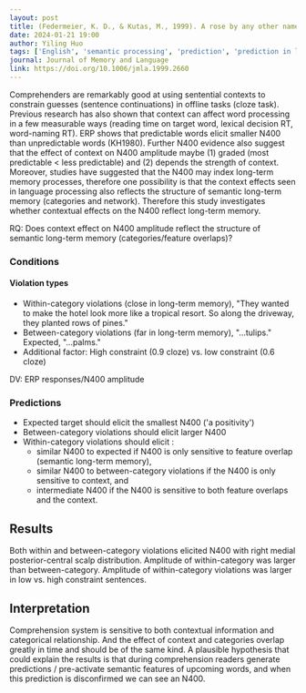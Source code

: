 ```yaml
---
layout: post
title: (Federmeier, K. D., & Kutas, M., 1999). A rose by any other name - Long-term memory structure and sentence processing
date: 2024-01-21 19:00
author: Yiling Huo
tags: ['English', 'semantic processing', 'prediction', 'prediction in language comprehension', 'memory retrieval', 'EEG', 'ERP', 'N400']
journal: Journal of Memory and Language
link: https://doi.org/10.1006/jmla.1999.2660
---
```


Comprehenders are remarkably good at using sentential contexts to constrain guesses (sentence continuations) in offline tasks (cloze task). Previous research has also shown that context can affect word processing in a few measurable ways (reading time on target word, lexical decision RT, word-naming RT). ERP shows that predictable words elicit smaller N400 than unpredictable words (KH1980). Further N400 evidence also suggest that the effect of context on N400 amplitude maybe (1) graded (most predictable < less predictable) and (2) depends the strength of context. Moreover, studies have suggested that the N400 may index long-term memory processes, therefore one possibility is that the context effects seen in language processing also reflects the structure of semantic long-term memory (categories and network). Therefore this study investigates whether contextual effects on the N400 reflect long-term memory.

RQ: Does context effect on N400 amplitude reflect the structure of semantic long-term memory (categories/feature overlaps)?

### Conditions
#### Violation types

- Within-category violations (close in long-term memory), "They wanted to make the hotel look more like a tropical resort. So along the driveway, they planted rows of pines."
- Between-category violations (far in long-term memory), "…tulips." Expected, "…palms."
- Additional factor: High constraint (0.9 cloze) vs. low constraint (0.6 cloze)

DV: ERP responses/N400 amplitude

### Predictions
- Expected target should elicit the smallest N400 ('a positivity')
- Between-category violations should elicit larger N400
- Within-category violations should elicit :
    - similar N400 to expected if N400 is only sensitive to feature overlap (semantic long-term memory), 
    - similar N400 to between-category violations if the N400 is only sensitive to context, and 
    - intermediate N400 if the N400 is sensitive to both feature overlaps and the context. 

## Results

Both within and between-category violations elicited N400 with right medial posterior-central scalp distribution. Amplitude of within-category was larger than between-category. Amplitude of within-category violations was larger in low vs. high constraint sentences. 

## Interpretation
Comprehension system is sensitive to both contextual information and categorical relationship. And the effect of context and categories overlap greatly in time and should be of the same kind. A plausible hypothesis that could explain the results is that during comprehension readers generate predictions / pre-activate semantic features of upcoming words, and when this prediction is disconfirmed we can see an N400. 